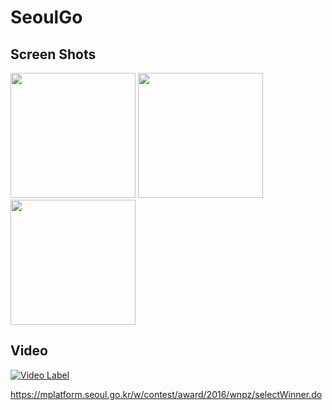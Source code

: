 # SeoulGo

## Screen Shots  
<img src="https://mplatform.seoul.go.kr/upload/contest/app/stillcut/20170105/1483598076408TASEUVIO3YQ8JZ3BQ8R7VMIXK.png" width="200"> <img src="https://mplatform.seoul.go.kr/upload/contest/app/stillcut/20170105/1483598081582K3Z1RT052HYSFKKHYPSN4UQA6.png" width="200"> <img src="https://mplatform.seoul.go.kr/upload/contest/app/stillcut/20170105/1483598086033UEH75KQOT7AIDNOKGIYJANAJE.png" width="200">

## Video  
[![Video Label](http://img.youtube.com/vi/OOkpFBEuF38/0.jpg)](https://youtu.be/OOkpFBEuF38?t=0s)

https://mplatform.seoul.go.kr/w/contest/award/2016/wnpz/selectWinner.do
